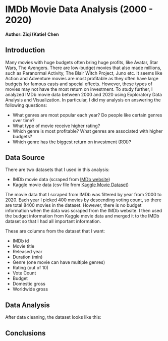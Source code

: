 # IMDb Movie Data Analysis (2000 - 2020)

#### Author: Ziqi (Katie) Chen

## Introduction

Many movies with huge budgets often bring huge profits, like Avatar, Star Wars, The Avengers. There are low-budget movies that also made millions, such as Paranormal Activity, The Blair Witch Project, Juno etc. It seems like Action and Adventure movies are most profitable as they often have large budgets for famous casts and special effects. However, these types of movies may not have the most return on investment. To study further, I analyzed IMDb movie data between 2000 and 2020 using Exploratory Data Analysis and Visualization. In particular, I did my analysis on answering the following questions:

* What genres are most popular each year? Do people like certain genres over time?
* What type of movie receive higher rating?
* Which genre is most profitable? What genres are associated with higher budgets?
* Which genre has the biggest return on investment (ROI)?

## Data Source

There are two datasets that I used in this analysis:
* IMDb movie data (scraped from [IMDb website](https://www.imdb.com/))
* Kaggle movie data (csv file from [Kaggle Movie Dataset](https://www.kaggle.com/rounakbanik/the-movies-dataset))

The movie data that I scraped from IMDb was filtered by year from 2000 to 2020. Each year I picked 400 movies by descending voting count, so there are total 8400 movies in the dataset. However, there is no budget information when the data was scraped from the IMDb website. I then used the budget information from Kaggle movie data and merged it to the IMDb dataset so that I had all important information.

These are columns from the dataset that I want:
* IMDb id
* Movie title
* Released year
* Duration (min)
* Genre (one movie can have multiple genres)
* Rating (out of 10)
* Vote Count
* Budget
* Domestic gross
* Worldwide gross

## Data Analysis

After data cleaning, the dataset looks like this:


## Conclusions

